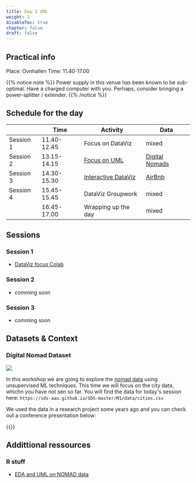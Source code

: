 ```yaml
---
title: Day 1 UML
weight: 1
disableToc: true
chapter: false
draft: false
---
```


## Practical info
Place: Ovnhallen
Time: 11.40-17.00

{{% notice note %}}
Power supply in this venue has been known to be sub-optimal. Have a charged computer with you. Perhaps, consider bringing a power-splitter / extender.
{{% /notice %}}

## Schedule for the day

|           | Time        | Activity            | Data           |
|-----------|-------------|---------------------|----------------|
| Session 1 | 11.40-12.45 | Focus on DataViz    | mixed |
| Session 2 | 13.15-14.15 | [Focus on UML](/DSBA-2022/m1/03_ml/03-uml-workshop)        | [Digital Nomads](https://nomadlist.com/) |
| Session 3 | 14.30-15.30 | [Interactive DataViz](/DSBA-2022/m1/02_basics/04-interactive-dataviz) | [AirBnb](http://insideairbnb.com/get-the-data.html) |
| Session 4 | 15.45-15.45 | DataViz Groupwork   | mixed |
|           | 16.45-17.00 | Wrapping up the day | mixed |

## Sessions

### Session 1

* [DataViz focus Colab](https://colab.research.google.com/github/aaubs/ds-master/blob/main/courses/ds4b-m1-4-dataviz/notebooks/s2-dataviz-example.ipynb)

### Session 2

* comming soon

### Session 3

* comming soon

## Datasets & Context

### Digital Nomad Dataset

![](https://source.unsplash.com/Wu2MXvbyt7w/800)

In this workshop we are going to explore the [nomad data](https://nomadlist.com/) using unsupervised ML techniques. This time we will focus on the city data, whichn you have not sen so far. You will find the data for today's session here: `https://sds-aau.github.io/SDS-master/M1/data/cities.csv`

We used the data in a research project some years ago and you can check out a conference presentation below:

{{<gslides src="https://docs.google.com/presentation/d/e/2PACX-1vT4vscJkhs44adv0_e-W_brWyHi2Yiq4hkhl0jZfDFEC9CBwF72bYdNnl0pdsSXLCwiiAQpuLZB9w2S/embed?start=false&loop=false&delayms=60000" >}}

## Addittional ressources

### R stuff

* [EDA and UML on NOMAD data](https://sds-aau.github.io/SDS-2021/workshops/2021/M1_workshop2_UML_R.nb.html)


